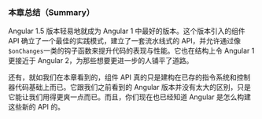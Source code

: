 ### 本章总结（Summary）

Angular 1.5 版本轻易地就成为 Angular 1 中最好的版本。这个版本引入的组件 API 确立了一个最佳的实践模式，建立了一套流水线式的 API，并允许通过像`$onChanges`一类的钩子函数来提升代码的表现与性能。它也在结构上令 Angular 1 更接近于 Angular 2，为那些想要更进一步的人铺平了道路。

还有，就如我们在本章看到的，组件 API 真的只是建构在已存的指令系统和控制器代码基础上而已。它跟我们之前看到的 Angular 版本并没有太大的区别，只是它能让我们用得更爽一点而已。而且，你们现在也已经知道 Angular 是怎么构建这些新的 API 的。